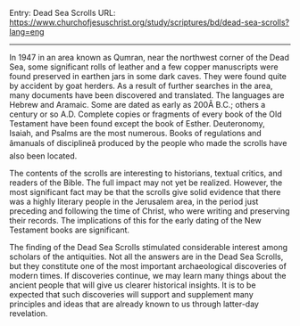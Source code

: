 Entry: Dead Sea Scrolls
URL: https://www.churchofjesuschrist.org/study/scriptures/bd/dead-sea-scrolls?lang=eng

---

In 1947 in an area known as Qumran, near the northwest corner of the Dead Sea, some significant rolls of leather and a few copper manuscripts were found preserved in earthen jars in some dark caves. They were found quite by accident by goat herders. As a result of further searches in the area, many documents have been discovered and translated. The languages are Hebrew and Aramaic. Some are dated as early as 200Â B.C.; others a century or so A.D. Complete copies or fragments of every book of the Old Testament have been found except the book of Esther. Deuteronomy, Isaiah, and Psalms are the most numerous. Books of regulations and âmanuals of disciplineâ produced by the people who made the scrolls have also been located.

The contents of the scrolls are interesting to historians, textual critics, and readers of the Bible. The full impact may not yet be realized. However, the most significant fact may be that the scrolls give solid evidence that there was a highly literary people in the Jerusalem area, in the period just preceding and following the time of Christ, who were writing and preserving their records. The implications of this for the early dating of the New Testament books are significant.

The finding of the Dead Sea Scrolls stimulated considerable interest among scholars of the antiquities. Not all the answers are in the Dead Sea Scrolls, but they constitute one of the most important archaeological discoveries of modern times. If discoveries continue, we may learn many things about the ancient people that will give us clearer historical insights. It is to be expected that such discoveries will support and supplement many principles and ideas that are already known to us through latter-day revelation.
